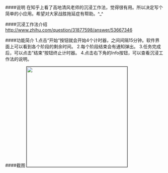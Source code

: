 ####说明
在知乎上看了高地清风老师的沉浸工作法，觉得很有用。所以决定写个简单的小应用。希望对大家战胜拖延症有帮助。^_^

####沉浸工作法介绍
http://www.zhihu.com/question/31877598/answer/53667346

####功能简介
1.点击“开始“按钮就会开始4个计时器，之间间隔15分钟。软件界面上可以看到各个阶段的剩余时间。
2.每个阶段结束会有通知弹出。
3.任务完成后，可以点击”结束“按钮终止计时器。
4.点击右下角的Info按钮，可以查看沉浸工作法的说明。

####截图
<img src="https://raw.githubusercontent.com/huangyifeng/HostPlainFile/master/Immersion/immersion_screen_shot.png" width="320px" style="border-style:solid; border-width:thin"/>
